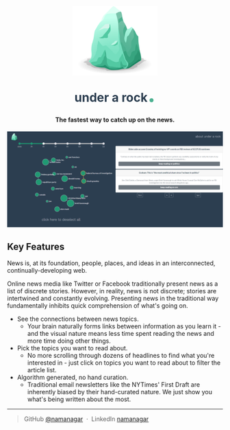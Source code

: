 
<h1 align="center" style="color: #2c3e50">
  <br>
  <a href="http://underarock.net"><img src="https://raw.githubusercontent.com/namanagar/under-a-rock/master/src/assets/logo.png" alt="Under a Rock." width="200"></a>
  <br>
  under a rock<span style="font-size: 2em; color: #4CB191">.</span>
  <br>
</h1>

<h4 align="center">The fastest way to catch up on the news.</h4>

![screenshot](https://raw.githubusercontent.com/namanagar/under-a-rock/master/working_screenshot.PNG)

## Key Features

News is, at its foundation, people, places, and ideas in an interconnected, continually-developing web.

Online news media like Twitter or Facebook traditionally present news as a list of discrete stories. However, in reality, news is not discrete; stories are intertwined and constantly evolving. Presenting news in the traditional way fundamentally inhibits quick comprehension of what's going on.

* See the connections between news topics.
  - Your brain naturally forms links between information as you learn it - and the visual nature means less time spent reading the news and more time doing other things.
* Pick the topics you want to read about.
  - No more scrolling through dozens of headlines to find what you're interested in - just click on topics you want to read about to filter the article list. 
* Algorithm generated, no hand curation.
  - Traditional email newsletters like the NYTimes' First Draft are inherently biased by their hand-curated nature. We just show you what's being written about the most.

---

> GitHub [@namanagar](https://github.com/namanagar) &nbsp;&middot;&nbsp;
> LinkedIn [namanagar](https://linkedin.com/in/namanagar)
